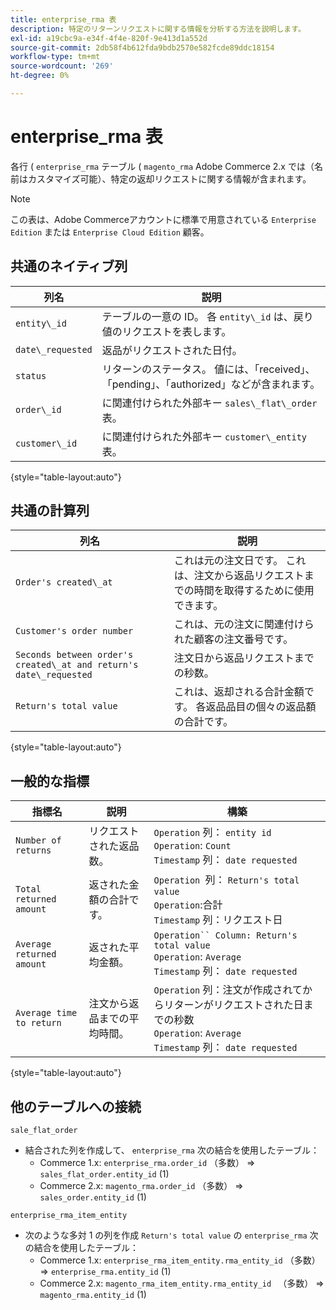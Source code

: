 ```yaml
---
title: enterprise_rma 表
description: 特定のリターンリクエストに関する情報を分析する方法を説明します。
exl-id: a19cbc9a-e34f-4f4e-820f-9e413d1a552d
source-git-commit: 2db58f4b612fda9bdb2570e582fcde89ddc18154
workflow-type: tm+mt
source-wordcount: '269'
ht-degree: 0%

---
```


# enterprise_rma 表

各行 ( `enterprise_rma` テーブル ( `magento_rma` Adobe Commerce 2.x では（名前はカスタマイズ可能）、特定の返却リクエストに関する情報が含まれます。

>[!NOTE]
>
>この表は、Adobe Commerceアカウントに標準で用意されている `Enterprise Edition` または `Enterprise Cloud Edition` 顧客。

## 共通のネイティブ列

| **列名** | **説明** |
|---|---|
| `entity\_id` | テーブルの一意の ID。 各 `entity\_id` は、戻り値のリクエストを表します。 |
| `date\_requested` | 返品がリクエストされた日付。 |
| `status` | リターンのステータス。 値には、「received」、「pending」、「authorized」などが含まれます。 |
| `order\_id` | に関連付けられた外部キー `sales\_flat\_order` 表。 |
| `customer\_id` | に関連付けられた外部キー `customer\_entity` 表。 |

{style="table-layout:auto"}

## 共通の計算列

| **列名** | **説明** |
|---|---|
| `Order's created\_at` | これは元の注文日です。 これは、注文から返品リクエストまでの時間を取得するために使用できます。 |
| `Customer's order number` | これは、元の注文に関連付けられた顧客の注文番号です。 |
| `Seconds between order's created\_at and return's date\_requested` | 注文日から返品リクエストまでの秒数。 |
| `Return's total value` | これは、返却される合計金額です。 各返品品目の個々の返品額の合計です。 |

{style="table-layout:auto"}

## 一般的な指標

| **指標名** | **説明** | **構築** |
|---|---|---|
| `Number of returns` | リクエストされた返品数。 | `Operation` 列： `entity id`<br>`Operation`: `Count`<br>`Timestamp` 列： `date requested` |
| `Total returned amount` | 返された金額の合計です。 | `Operation `列： `Return's total value`<br>`Operation`:合計<br>`Timestamp` 列：リクエスト日 |
| `Average returned amount` | 返された平均金額。 | `Operation`` Column: Return's total value`<br>`Operation`: `Average`<br>`Timestamp` 列： `date requested` |
| `Average time to return` | 注文から返品までの平均時間。 | `Operation` 列：注文が作成されてからリターンがリクエストされた日までの秒数<br>`Operation`: `Average`<br>`Timestamp` 列： `date requested` |

{style="table-layout:auto"}

## 他のテーブルへの接続

`sale_flat_order`

* 結合された列を作成して、 `enterprise_rma` 次の結合を使用したテーブル：
   * Commerce 1.x: `enterprise_rma.order_id` （多数） => `sales_flat_order.entity_id` (1)
   * Commerce 2.x: `magento_rma.order_id` （多数） => `sales_order.entity_id` (1)

`enterprise_rma_item_entity`

* 次のような多対 1 の列を作成 `Return's total value` の `enterprise_rma` 次の結合を使用したテーブル：
   * Commerce 1.x: `enterprise_rma_item_entity.rma_entity_id` （多数） => `enterprise_rma.entity_id` (1)
   * Commerce 2.x: `magento_rma_item_entity.rma_entity_id ` （多数） => `magento_rma.entity_id` (1)
